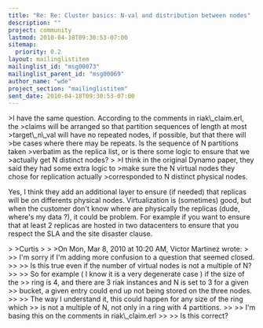 ```yaml
---
title: "Re: Re: Cluster basics: N-val and distribution between nodes"
description: ""
project: community
lastmod: 2010-04-18T09:30:53-07:00
sitemap:
  priority: 0.2
layout: mailinglistitem
mailinglist_id: "msg00073"
mailinglist_parent_id: "msg00069"
author_name: "wde"
project_section: "mailinglistitem"
sent_date: 2010-04-18T09:30:53-07:00
---
```



&gt;I have the same question. According to the comments in riak\\_claim.erl, the
&gt;claims will be arranged so that partition sequences of length at most
&gt;target\\_n\\_val will have no repeated nodes, if possible, but that there will
&gt;be cases where there may be repeats. Is the sequence of N partitions taken
&gt;verbatim as the replica list, or is there some logic to ensure that we
&gt;actually get N distinct nodes?
&gt;
&gt;I think in the original Dynamo paper, they said they had some extra logic to
&gt;make sure the N virtual nodes they chose for replication actually
&gt;corresponded to N distinct physical nodes.

Yes, I think they add an additional layer to ensure (if needed) that replicas 
will be on differents
physical nodes. Virtualization is (sometimes) good, but when the customer don't 
know where are physically the replicas (dude, where's my data ?), it could be 
problem. For example if you want to ensure that at least 2 replicas are hosted 
in two datacenters to ensure that you respect the SLA and the site disaster 
clause.


 

&gt;
&gt;Curtis
&gt;
&gt;
&gt;On Mon, Mar 8, 2010 at 10:20 AM, Victor Martinez wrote:
&gt;
&gt;&gt; I'm sorry if I'm adding more confusion to a question that seemed closed.
&gt;&gt;
&gt;&gt; Is this true even if the number of virtual nodes is not a multiple of N?
&gt;&gt;
&gt;&gt; So for example ( I know it is a very degenerate case ) if the size of the
&gt;&gt; ring is 4, and there are 3 riak instances and N is set to 3 for a given
&gt;&gt; bucket, a given entry could end up not being stored on the three nodes.
&gt;&gt;
&gt;&gt; The way I understand it, this could happen for any size of the ring which
&gt;&gt; is not a multiple of N, not only in a ring with 4 partitions.
&gt;&gt;
&gt;&gt; I'm basing this on the comments in riak\\_claim.erl
&gt;&gt;
&gt;&gt; Is this correct?

